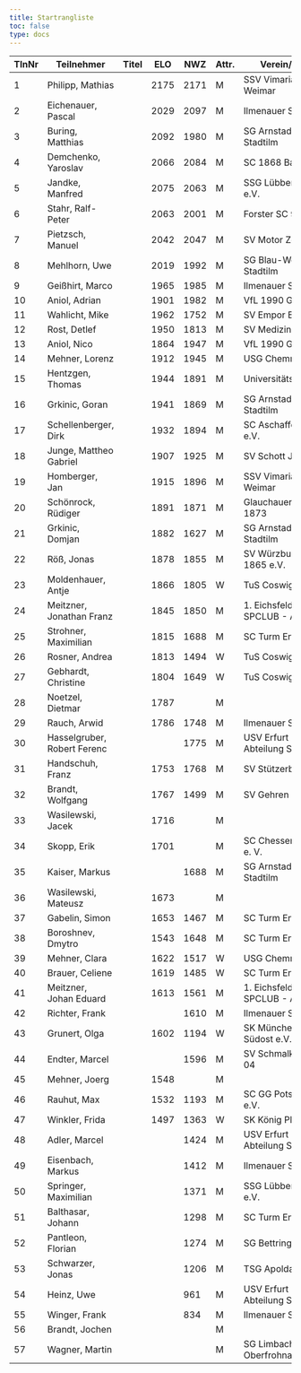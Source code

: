 ```yaml
---
title: Startrangliste
toc: false
type: docs
---
```


| TlnNr | Teilnehmer               | Titel | ELO  | NWZ  | Attr. | Verein/Ort                    | Land | Geburt | FideKenn. | PKZ      |
|-------|--------------------------|-------|------|------|-------|--------------------------------|------|--------|-----------|----------|
| 1     | Philipp, Mathias         |       | 2175 | 2171 | M     | SSV Vimaria 91 Weimar          | GER  | 1999   | 12958883  | 10269201 |
| 2     | Eichenauer, Pascal       |       | 2029 | 2097 | M     | Ilmenauer SV                   | GER  | 1999   | 12991848  | 10276112 |
| 3     | Buring, Matthias         |       | 2092 | 1980 | M     | SG Arnstadt-Stadtilm           | GER  | 1981   | 4675134   | 10028474 |
| 4     | Demchenko, Yaroslav      |       | 2066 | 2084 | M     | SC 1868 Bamberg                | UKR  | 2007   | 14186667  | 10794860 |
| 5     | Jandke, Manfred          |       | 2075 | 2063 | M     | SSG Lübbenau e.V.              | GER  | 1953   | 4642074   | 10094165 |
| 6     | Stahr, Ralf-Peter        |       | 2063 | 2001 | M     | Forster SC 95                  | GER  | 1958   | 4661745   | 10212741 |
| 7     | Pietzsch, Manuel         |       | 2042 | 2047 | M     | SV Motor Zeitz                 | GER  | 1986   | 4660404   | 10164540 |
| 8     | Mehlhorn, Uwe            |       | 2019 | 1992 | M     | SG Blau-Weiß Stadtilm          | GER  | 1961   | 4619552   | 10139500 |
| 9     | Geißhirt, Marco          |       | 1965 | 1985 | M     | Ilmenauer SV                   | GER  | 1990   | 4610563   | 10059257 |
| 10    | Aniol, Adrian            |       | 1901 | 1982 | M     | VfL 1990 Gera                  | GER  | 2005   | 16229967  | 10406227 |
| 11    | Wahlicht, Mike           |       | 1962 | 1752 | M     | SV Empor Erfurt                | GER  | 1964   | 24677434  | 10233550 |
| 12    | Rost, Detlef             |       | 1950 | 1813 | M     | SV Medizin Erfurt              | GER  | 1962   | 4633156   | 10180917 |
| 13    | Aniol, Nico              |       | 1864 | 1947 | M     | VfL 1990 Gera                  | GER  | 2010   | 16287096  | 10695221 |
| 14    | Mehner, Lorenz           |       | 1912 | 1945 | M     | USG Chemnitz                   | GER  | 2008   | 16293096  | 10701073 |
| 15    | Hentzgen, Thomas         |       | 1944 | 1891 | M     | UniversitätsSPVER              | GER  | 1975   | 4652347   | 10080877 |
| 16    | Grkinic, Goran           |       | 1941 | 1869 | M     | SG Arnstadt-Stadtilm           | CRO  | 1964   | 14509121  | 10657157 |
| 17    | Schellenberger, Dirk     |       | 1932 | 1894 | M     | SC Aschaffenburg e.V.          | GER  | 1967   | 16284097  | 10188155 |
| 18    | Junge, Mattheo Gabriel   |       | 1907 | 1925 | M     | SV Schott Jena                 | GER  | 2012   | 34605908  | 10735175 |
| 19    | Homberger, Jan           |       | 1915 | 1896 | M     | SSV Vimaria 91 Weimar          | GER  | 1997   | 12995584  | 10088771 |
| 20    | Schönrock, Rüdiger       |       | 1891 | 1871 | M     | Glauchauer SC 1873             | GER  | 1962   | 4690940   | 10197367 |
| 21    | Grkinic, Domjan          |       | 1882 | 1627 | M     | SG Arnstadt-Stadtilm           | GER  | 2001   | 356284874 | 10717889 |
| 22    | Röß, Jonas               |       | 1878 | 1855 | M     | SV Würzburg von 1865 e.V.      | GER  | 2000   | 16288254  | 10713938 |
| 23    | Moldenhauer, Antje       |       | 1866 | 1805 | W     | TuS Coswig 1920                | GER  | 1971   | 12984884  | 10145860 |
| 24    | Meitzner, Jonathan Franz |       | 1845 | 1850 | M     | 1. Eichsfelder SPCLUB - Abt.    | GER  | 2014   | 34616110  | 10768635 |
| 25    | Strohner, Maximilian     |       | 1815 | 1688 | M     | SC Turm Erfurt                 | GER  | 1993   | 34660607  | 10218260 |
| 26    | Rosner, Andrea           |       | 1813 | 1494 | W     | TuS Coswig 1920                | GER  | 1971   | 12984914  | 10180717 |
| 27    | Gebhardt, Christine      |       | 1804 | 1649 | W     | TuS Coswig 1920                | GER  | 1968   | 16205790  | 10058480 |
| 28    | Noetzel, Dietmar         |       | 1787 |      | M     |                                | GER  | 1956   | 24643467  |          |
| 29    | Rauch, Arwid             |       | 1786 | 1748 | M     | Ilmenauer SV                   | GER  | 2003   | 16215923  | 10283822 |
| 30    | Hasselgruber, Robert Ferenc |   |      | 1775 | M     | USV Erfurt Abteilung Schach    | GER  | 1999   | 34692908  | 10793145 |
| 31    | Handschuh, Franz         |       | 1753 | 1768 | M     | SV Stützerbach                 | GER  | 1948   | 34602615  | 10073513 |
| 32    | Brandt, Wolfgang         |       | 1767 | 1499 | M     | SV Gehren 1911                 | GER  | 1960   | 16202465  | 10257345 |
| 33    | Wasilewski, Jacek        |       | 1716 |      | M     |                                | POL  | 1981   | 41802756  |          |
| 34    | Skopp, Erik              |       | 1701 |      | M     | SC Chessence 64 e. V.          | GER  | 1999   | 16201914  |          |
| 35    | Kaiser, Markus           |       |      | 1688 | M     | SG Arnstadt-Stadtilm           | GER  | 2009   | 34699694  | 10771939 |
| 36    | Wasilewski, Mateusz      |       | 1673 |      | M     |                                | POL  | 2013   | 21092290  |          |
| 37    | Gabelin, Simon           |       | 1653 | 1467 | M     | SC Turm Erfurt                 | GER  | 2000   | 34679928  | 10842701 |
| 38    | Boroshnev, Dmytro        |       | 1543 | 1648 | M     | SC Turm Erfurt                 | GER  | 2014   | 34163611  | 10868643 |
| 39    | Mehner, Clara            |       | 1622 | 1517 | W     | USG Chemnitz                   | GER  | 2011   | 34612165  | 10721535 |
| 40    | Brauer, Celiene          |       | 1619 | 1485 | W     | SC Turm Erfurt                 | GER  | 2009   | 34663622  | 10724741 |
| 41    | Meitzner, Johan Eduard   |       | 1613 | 1561 | M     | 1. Eichsfelder SPCLUB - Abt.    | GER  | 2011   | 34623612  | 10768633 |
| 42    | Richter, Frank           |       |      | 1610 | M     | Ilmenauer SV                   | GER  | 1969   | 16279727  | 10175929 |
| 43    | Grunert, Olga            |       | 1602 | 1194 | W     | SK München Südost e.V.         | GER  | 1975   | 16249810  | 10625166 |
| 44    | Endter, Marcel           |       |      | 1596 | M     | SV Schmalkalden 04             | GER  | 2000   | 34693980  | 10827525 |
| 45    | Mehner, Joerg            |       | 1548 |      | M     |                                | GER  | 1973   | 34613331  |          |
| 46    | Rauhut, Max              |       | 1532 | 1193 | M     | SC GG Potsdam e.V.             | GER  | 2013   | 16292545  | 10741177 |
| 47    | Winkler, Frida           |       | 1497 | 1363 | W     | SK König Plauen                | GER  | 2012   | 34622322  | 10696879 |
| 48    | Adler, Marcel            |       |      | 1424 | M     | USV Erfurt Abteilung Schach    | GER  | 1979   | 533007276 | 10804293 |
| 49    | Eisenbach, Markus        |       |      | 1412 | M     | Ilmenauer SV                   | GER  | 1984   | 34663630  | 10043553 |
| 50    | Springer, Maximilian     |       |      | 1371 | M     | SSG Lübbenau e.V.              | GER  | 2002   | 16292103  | 10433145 |
| 51    | Balthasar, Johann        |       |      | 1298 | M     | SC Turm Erfurt                 | GER  | 2013   | 533015678 | 10809961 |
| 52    | Pantleon, Florian        |       |      | 1274 | M     | SG Bettringen                  | GER  | 1999   | 533016836 | 10535931 |
| 53    | Schwarzer, Jonas         |       |      | 1206 | M     | TSG Apolda                     | GER  | 2006   | 34686223  | 10829349 |
| 54    | Heinz, Uwe               |       |      | 961  | M     | USV Erfurt Abteilung Schach    | GER  | 1973   | 533015910 | 10760057 |
| 55    | Winger, Frank            |       |      | 834  | M     | Ilmenauer SV                   | GER  | 1964   | 16233069  | 10651767 |
| 56    | Brandt, Jochen           |       |      |      | M     |                                | GER  | 1959   | 12944840  |          |
| 57    | Wagner, Martin           |       |      |      | M     | SG Limbach-Oberfrohna          | GER  | 1994   | 533015740 | 10876631 |
